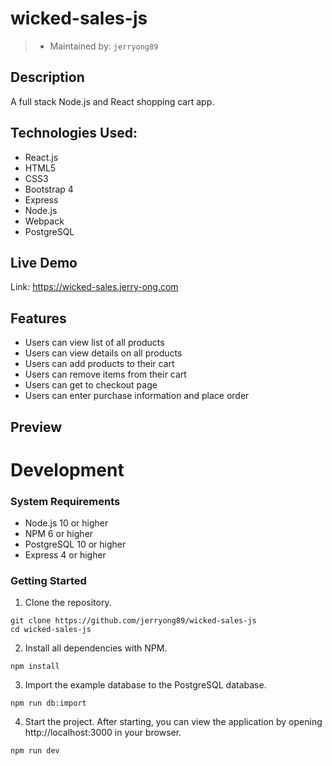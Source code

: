 # wicked-sales-js
> - Maintained by: `jerryong89`

## Description
A full stack Node.js and React shopping cart app.

## Technologies Used:
<ul>
  <li>React.js</li>
  <li>HTML5</li>
  <li>CSS3</li>
  <li>Bootstrap 4</li>
  <li>Express</li>
  <li>Node.js</li>
  <li>Webpack</li>
  <li>PostgreSQL</li>
</ul>

## Live Demo
Link: https://wicked-sales.jerry-ong.com

## Features
<ul>
  <li>Users can view list of all products</li>
  <li>Users can view details on all products</li>
  <li>Users can add products to their cart</li>
  <li>Users can remove items from their cart</li>
  <li>Users can get to checkout page</li>
  <li>Users can enter purchase information and place order</li>
</ul>

## Preview


# Development
### System Requirements
- Node.js 10 or higher
- NPM 6 or higher
- PostgreSQL 10 or higher
- Express 4 or higher

### Getting Started
1. Clone the repository.

  ```shell
  git clone https://github.com/jerryong89/wicked-sales-js
  cd wicked-sales-js
  ```

2. Install all dependencies with NPM.

  ```shell
  npm install
  ```

3. Import the example database to the PostgreSQL database.

  ```shell
  npm run db:import
  ```

4. Start the project. After starting, you can view the application by opening http://localhost:3000 in your browser.
  ```shell
  npm run dev
  ```
